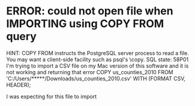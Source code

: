 
# ERROR: could not open file when IMPORTING using COPY FROM query

HINT:  COPY FROM instructs the PostgreSQL server process to read a file. You may want a client-side facility such as psql's \copy.
SQL state: 58P01
I'm trying to import a CSV file on my Mac version of this software and it is not working and returning that error
COPY us_counties_2010
  FROM 'C:/Users/*****/Downloads/us_counties_2010.csv'
  WITH (FORMAT CSV, HEADER);

I was expecting for this file to import

        
